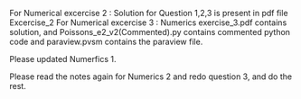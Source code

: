 
For Numerical excercise 2 : Solution for Question 1,2,3 is present in pdf file Excercise_2
For Numerical excercise 3 : Numerics exercise_3.pdf contains solution, and Poissons_e2_v2(Commented).py contains commented python code and paraview.pvsm contains the paraview file.


Please updated Numerfics 1.

Please read the notes again for Numerics 2 and redo question 3, and do the rest.
